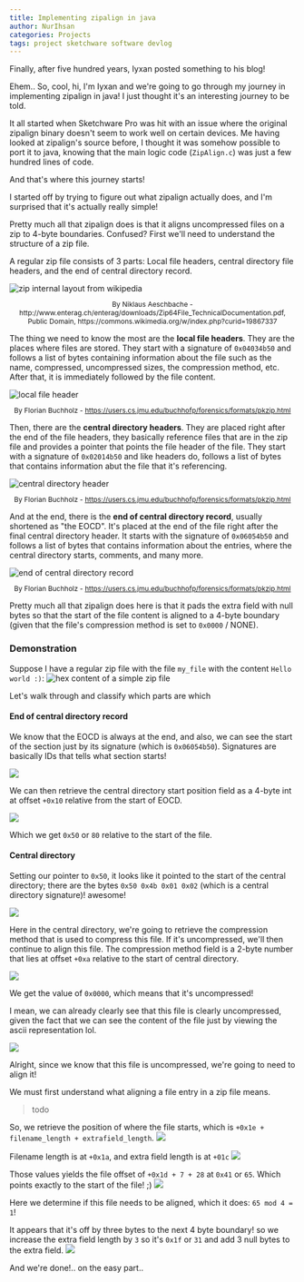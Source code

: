 ```yaml
---
title: Implementing zipalign in java
author: NurIhsan
categories: Projects
tags: project sketchware software devlog
---
```


Finally, after five hundred years, Iyxan posted something to his blog!

Ehem.. So, cool, hi, I'm Iyxan and we're going to go through my journey in implementing zipalign in java! I just thought it's an interesting journey to be told.

It all started when Sketchware Pro was hit with an issue where the original zipalign binary doesn't seem to work well on certain devices. Me having looked at zipalign's source before, I thought it was somehow possible to port it to java, knowing that the main logic code (`ZipAlign.c`) was just a few hundred lines of code.

And that's where this journey starts!

I started off by trying to figure out what zipalign actually does, and I'm surprised that it's actually really simple!

Pretty much all that zipalign does is that it aligns uncompressed files on a zip to 4-byte boundaries. Confused? First we'll need to understand the structure of a zip file.

A regular zip file consists of 3 parts: Local file headers, central directory file headers, and the end of central directory record.

<img alt="zip internal layout from wikipedia" src="https://upload.wikimedia.org/wikipedia/commons/6/63/ZIP-64_Internal_Layout.svg"/>
<p style="font-size: 12px;" align="center">By Niklaus Aeschbache - http://www.enterag.ch/enterag/downloads/Zip64File_TechnicalDocumentation.pdf, Public Domain, https://commons.wikimedia.org/w/index.php?curid=19867337</p>

The thing we need to know the most are the **local file headers**. They are the places where files are stored. They start with a signature of `0x04034b50` and follows a list of bytes containing information about the file such as the name, compressed, uncompressed sizes, the compression method, etc. After that, it is immediately followed by the file content.

<img alt="local file header" src="https://users.cs.jmu.edu/buchhofp/forensics/formats/pkzip-images/local-file-header.png"/>
<p style="font-size: 12px;" align="center">By Florian Buchholz - <a href="https://users.cs.jmu.edu/buchhofp/forensics/formats/pkzip.html">https://users.cs.jmu.edu/buchhofp/forensics/formats/pkzip.html</a></p>

Then, there are the **central directory headers**. They are placed right after the end of the file headers, they basically reference files that are in the zip file and provides a pointer that points the file header of the file. They start with a signature of `0x02014b50` and like headers do, follows a list of bytes that contains information abut the file that it's referencing.

<img alt="central directory header" src="https://users.cs.jmu.edu/buchhofp/forensics/formats/pkzip-images/central-file-header.png"/>
<p style="font-size: 12px;" align="center">By Florian Buchholz - <a href="https://users.cs.jmu.edu/buchhofp/forensics/formats/pkzip.html">https://users.cs.jmu.edu/buchhofp/forensics/formats/pkzip.html</a></p>

And at the end, there is the **end of central directory record**, usually shortened as "the EOCD". It's placed at the end of the file right after the final central directory header. It starts with the signature of `0x06054b50` and follows a list of bytes that contains information about the entries, where the central directory starts, comments, and many more.

<img alt="end of central directory record" src="https://users.cs.jmu.edu/buchhofp/forensics/formats/pkzip-images/central-file-header.png"/>
<p style="font-size: 12px;" align="center">By Florian Buchholz - <a href="https://users.cs.jmu.edu/buchhofp/forensics/formats/pkzip.html">https://users.cs.jmu.edu/buchhofp/forensics/formats/pkzip.html</a></p>


Pretty much all that zipalign does here is that it pads the extra field with null bytes so that the start of the file content is aligned to a 4-byte boundary (given that the file's compression method is set to `0x0000` / NONE).

### Demonstration

Suppose I have a regular zip file with the file `my_file` with the content `Hello world :)`:
<img alt="hex content of a simple zip file" src="/assets/zipalign-java/original-zip-file.png"/>

Let's walk through and classify which parts are which

#### End of central directory record

We know that the EOCD is always at the end, and also, we can see the start of the section just by its signature (which is `0x06054b50`). Signatures are basically IDs that tells what section starts!

<img src="/assets/zipalign-java/original-zip-file-eocd.png"/>

We can then retrieve the central directory start position field as a 4-byte int at offset `+0x10` relative from the start of EOCD.

<img src="/assets/zipalign-java/original-zip-file-eocd-cd.png"/>

Which we get `0x50` or `80` relative to the start of the file.

#### Central directory

Setting our pointer to `0x50`, it looks like it pointed to the start of the central directory; there are the bytes `0x50 0x4b 0x01 0x02` (which is a central directory signature)! awesome!

<img src="/assets/zipalign-java/original-zip-file-cd-start.png"/>

Here in the central directory, we're going to retrieve the compression method that is used to compress this file. If it's uncompressed, we'll then continue to align this file. The compression method field is a 2-byte number that lies at offset `+0xa` relative to the start of central directory.

<img src="/assets/zipalign-java/original-zip-file-cd-compression-method.png"/>

We get the value of `0x0000`, which means that it's uncompressed!

I mean, we can already clearly see that this file is clearly uncompressed, given the fact that we can see the content of the file just by viewing the ascii representation lol.

<img src="/assets/zipalign-java/original-zip-file-ascii-file-content.png"/>

Alright, since we know that this file is uncompressed, we're going to need to align it!

We must first understand what aligning a file entry in a zip file means.

> todo

So, we retrieve the position of where the file starts, which is `+0x1e + filename_length + extrafield_length`.
<img src="todo"/>

Filename length is at `+0x1a`, and extra field length is at `+01c`
<img src="todo"/>

Those values yields the file offset of `+0x1d + 7 + 28` at `0x41` or `65`. Which points exactly to the start of the file! ;)
<img src="todo"/>

Here we determine if this file needs to be aligned, which it does: `65 mod 4 = 1`!

It appears that it's off by three bytes to the next 4 byte boundary! so we increase the extra field length by `3` so it's `0x1f` or `31` and add 3 null bytes to the extra field.
<img src="todo"/>

And we're done!.. on the easy part..


